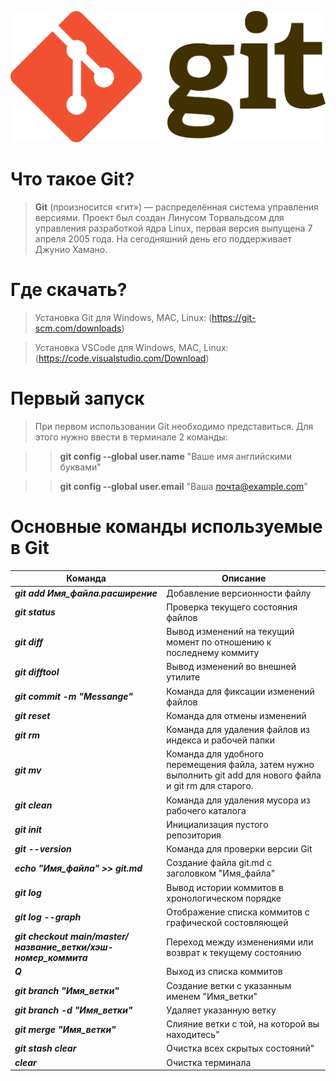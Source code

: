 [![Git](/image/git.png "Кликни, чтобы узнать больше о Git в Wikipedia")](https://ru.wikipedia.org/wiki/Git)

# Что такое Git?

>__Git__ (произносится «гит») — распределённая система управления версиями. Проект был создан Линусом Торвальдсом для управления разработкой ядра Linux, первая версия выпущена 7 апреля 2005 года. На сегодняшний день его поддерживает Джунио Хамано.

# Где скачать?
>Установка Git для Windows, MAC, Linux: (https://git-scm.com/downloads)

>Установка VSCode для Windows, MAC, Linux: (https://code.visualstudio.com/Download)

# Первый запуск
>При первом использовании Git необходимо представиться.  Для этого нужно ввести в терминале 2 команды:

>>__git config --global user.name__ "Ваше имя английскими буквами"  

>>__git config --global user.email__  "Ваша почта@example.com"

# Основные команды используемые в __Git__

|Команда|Описание|
|---|---|
|__*git add Имя_файла.расширение*__|Добавление версионности файлу|
|__*git status*__ |Проверка текущего состояния файлов|
|__*git diff*__|Вывод изменений на текущий момент по отношению к последнему коммиту|
|__*git difftool*__|Вывод изменений во внешней утилите|
|__*git commit -m "Messange"*__|Команда для фиксации изменений файлов|
|__*git reset*__|Команда для отмены изменений|
|__*git rm*__|Команда для удаления файлов из индекса и рабочей папки|
|__*git mv*__|Команда для удобного перемещения файла, затем нужно выполнить git add для нового файла и git rm для старого.|
|__*git clean*__|Команда для удаления мусора из рабочего каталога|
|__*git init*__ |Инициализация пустого репозитория|
|__*git --version*__ |Команда для проверки версии Git|
|__*echo "Имя_файла" >> git.md*__|Создание файла git.md с заголовком "Имя_файла"|
|__*git log*__|Вывод истории коммитов в хронологическом порядке|
|__*git log --graph*__|Отображение списка коммитов с графической состовляющей|
|__*git checkout main/master/название_ветки/хэш-номер_коммита*__|Переход между изменениями или возврат к текущему состоянию|
|__*Q*__|Выход из списка коммитов|
|__*git branch "Имя_ветки"*__|Создание ветки с указанным именем "Имя_ветки"|
|__*git branch -d "Имя_ветки"*__|Удаляет указанную ветку|
|__*git merge "Имя_ветки"*__|Слияние ветки с той, на которой вы находитесь"|
|__*git stash clear*__|Очистка всех скрытых состояний"|
|__*clear*__|Очистка терминала|
